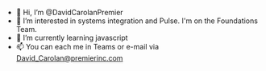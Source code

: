 - 👋 Hi, I’m @DavidCarolanPremier
- 👀 I’m interested in systems integration and Pulse.  I'm on the Foundations Team.
- 🌱 I’m currently learning javascript
- 📫 You can each me in Teams or e-mail via David_Carolan@premierinc.com

<!---
DavidCarolanPremier/DavidCarolanPremier is a ✨ special ✨ repository because its `README.md` (this file) appears on your GitHub profile.
You can click the Preview link to take a look at your changes.
--->

